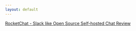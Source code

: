 ```yaml
---
layout: default
---
```

[RocketChat - Slack like Open Source Self-hosted Chat Review](https://youtu.be/wWvH31VoqVk)  
